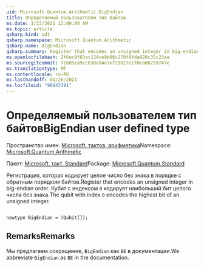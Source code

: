 ```yaml
---
uid: Microsoft.Quantum.Arithmetic.BigEndian
title: Определяемый пользователем тип байтов
ms.date: 1/23/2021 12:00:00 AM
ms.topic: article
qsharp.kind: udt
qsharp.namespace: Microsoft.Quantum.Arithmetic
qsharp.name: BigEndian
qsharp.summary: Register that encodes an unsigned integer in big-endian order. The qubit with index `0` encodes the highest bit of an unsigned integer.
ms.openlocfilehash: 2f6ec9f83ac124ce9b06c278f8fda820c35c23aa
ms.sourcegitcommit: 71605ea9cc630e84e7ef29027e1f0ea06299747e
ms.translationtype: MT
ms.contentlocale: ru-RU
ms.lasthandoff: 01/26/2021
ms.locfileid: "98843391"
---
```

# <a name="bigendian-user-defined-type"></a><span data-ttu-id="ab127-102">Определяемый пользователем тип байтов</span><span class="sxs-lookup"><span data-stu-id="ab127-102">BigEndian user defined type</span></span>

<span data-ttu-id="ab127-103">Пространство имен: [Microsoft. тактов. арифметика](xref:Microsoft.Quantum.Arithmetic)</span><span class="sxs-lookup"><span data-stu-id="ab127-103">Namespace: [Microsoft.Quantum.Arithmetic](xref:Microsoft.Quantum.Arithmetic)</span></span>

<span data-ttu-id="ab127-104">Пакет: [Microsoft. такт. Standard](https://nuget.org/packages/Microsoft.Quantum.Standard)</span><span class="sxs-lookup"><span data-stu-id="ab127-104">Package: [Microsoft.Quantum.Standard](https://nuget.org/packages/Microsoft.Quantum.Standard)</span></span>


<span data-ttu-id="ab127-105">Регистрация, которая кодирует целое число без знака в порядке с обратным порядком байтов.</span><span class="sxs-lookup"><span data-stu-id="ab127-105">Register that encodes an unsigned integer in big-endian order.</span></span> <span data-ttu-id="ab127-106">Кубит с индексом `0` кодирует наибольший бит целого числа без знака.</span><span class="sxs-lookup"><span data-stu-id="ab127-106">The qubit with index `0` encodes the highest bit of an unsigned integer.</span></span>

```qsharp

newtype BigEndian = (Qubit[]);
```



## <a name="remarks"></a><span data-ttu-id="ab127-107">Remarks</span><span class="sxs-lookup"><span data-stu-id="ab127-107">Remarks</span></span>

<span data-ttu-id="ab127-108">Мы предлагаем сокращение, `BigEndian` как `BE` в документации.</span><span class="sxs-lookup"><span data-stu-id="ab127-108">We abbreviate `BigEndian` as `BE` in the documentation.</span></span>